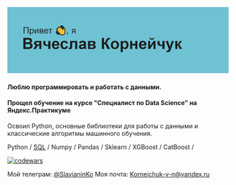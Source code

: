 ![Альтернативный текст](header.png)

#### Люблю программировать и работать с данными.
#### Прощел обучение на курсе "Специалист по Data Science" на Яндекс.Практикуме

Освоил Python, основные библиотеки для работы с данными и классические алгоритмы машинного обучения. 

Python / [SQL](https://stepik.org/cert/1568395) / Numpy / Pandas / Sklearn / XGBoost / CatBoost / 



[![codewars](https://www.codewars.com/users/Slavianin/badges/large)](https://www.codewars.com/Slavianin/username) 

Мой телеграм: [@SlavianinKo](https://t.me/SlavianinKo)
Moя почта: [Korneichuk-v-n@yandex.ru](Korneichuk-v-n@yandex.ru)
